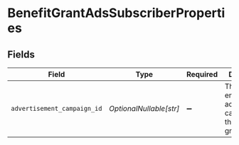 # BenefitGrantAdsSubscriberProperties


## Fields

| Field                                                                | Type                                                                 | Required                                                             | Description                                                          |
| -------------------------------------------------------------------- | -------------------------------------------------------------------- | -------------------------------------------------------------------- | -------------------------------------------------------------------- |
| `advertisement_campaign_id`                                          | *OptionalNullable[str]*                                              | :heavy_minus_sign:                                                   | The ID of the enabled advertisement campaign for this benefit grant. |